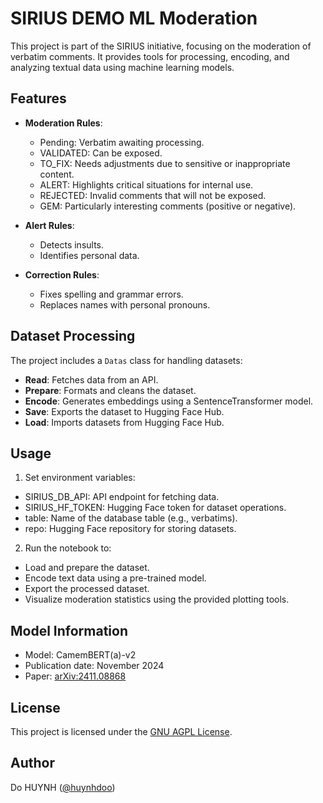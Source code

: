 # SIRIUS DEMO ML Moderation

This project is part of the SIRIUS initiative, focusing on the moderation of verbatim comments. It provides tools for processing, encoding, and analyzing textual data using machine learning models.

## Features

- **Moderation Rules**:
  - Pending: Verbatim awaiting processing.
  - VALIDATED: Can be exposed.
  - TO_FIX: Needs adjustments due to sensitive or inappropriate content.
  - ALERT: Highlights critical situations for internal use.
  - REJECTED: Invalid comments that will not be exposed.
  - GEM: Particularly interesting comments (positive or negative).

- **Alert Rules**:
  - Detects insults.
  - Identifies personal data.

- **Correction Rules**:
  - Fixes spelling and grammar errors.
  - Replaces names with personal pronouns.

## Dataset Processing

The project includes a `Datas` class for handling datasets:
- **Read**: Fetches data from an API.
- **Prepare**: Formats and cleans the dataset.
- **Encode**: Generates embeddings using a SentenceTransformer model.
- **Save**: Exports the dataset to Hugging Face Hub.
- **Load**: Imports datasets from Hugging Face Hub.

## Usage

1. Set environment variables:
- SIRIUS_DB_API: API endpoint for fetching data.
- SIRIUS_HF_TOKEN: Hugging Face token for dataset operations.
- table: Name of the database table (e.g., verbatims).
- repo: Hugging Face repository for storing datasets.

2. Run the notebook to:
- Load and prepare the dataset.
- Encode text data using a pre-trained model.
- Export the processed dataset.
- Visualize moderation statistics using the provided plotting tools.

## Model Information

- Model: CamemBERT(a)-v2
- Publication date: November 2024
- Paper: [arXiv:2411.08868](https://arxiv.org/abs/2411.08868)

## License

This project is licensed under the [GNU AGPL License](https://www.gnu.org/licenses/agpl-3.0.fr.html#license-text).

## Author

Do HUYNH ([@huynhdoo](https://github.com/huynhdoo))
